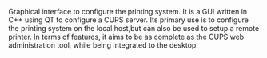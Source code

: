 Graphical interface to configure the printing system.
It is a GUI written in C++ using QT to configure a CUPS server.
Its primary use is to configure the printing system on the local host,but can also be used to setup a remote printer.
In terms of features, it aims to be as complete as the CUPS web administration tool, while being integrated to the desktop.
